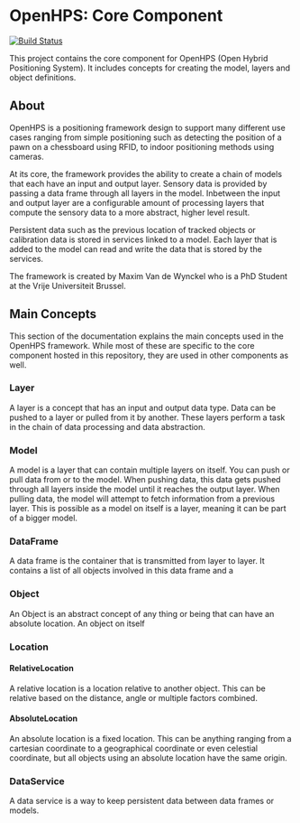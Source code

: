 # OpenHPS: Core Component
[![Build Status](https://ci.mvdw-software.com/view/VUB/job/openhps-core/badge/icon)](https://ci.mvdw-software.com/view/VUB/job/openhps-core/)

This project contains the core component for OpenHPS (Open Hybrid Positioning System). It includes concepts for creating the model, layers
and object definitions.

## About
OpenHPS is a positioning framework design to support many different use cases ranging from simple positioning such as detecting the position
of a pawn on a chessboard using RFID, to indoor positioning methods using cameras.

At its core, the framework provides the ability to create a chain of models that each have an input and output layer. Sensory data is
provided by passing a data frame through all layers in the model. Inbetween the input and output layer are a configurable amount of
processing layers that compute the sensory data to a more abstract, higher level result.

Persistent data such as the previous location of tracked objects or calibration data is stored in services linked to a model. Each layer
that is added to the model can read and write the data that is stored by the services.

The framework is created by Maxim Van de Wynckel who is a PhD Student at the Vrije Universiteit Brussel.

## Main Concepts
This section of the documentation explains the main concepts used in the OpenHPS framework. While most of these are
specific to the core component hosted in this repository, they are used in other components as well.

### Layer
A layer is a concept that has an input and output data type. Data can be pushed to a layer or pulled from it by another.
These layers perform a task in the chain of data processing and data abstraction.

### Model
A model is a layer that can contain multiple layers on itself. You can push or pull data from or to the model.
When pushing data, this data gets pushed through all layers inside the model until it reaches the output layer.
When pulling data, the model will attempt to fetch information from a previous layer. This is possible as a model
on itself is a layer, meaning it can be part of a bigger model.

### DataFrame
A data frame is the container that is transmitted from layer to layer. It contains a list of all objects involved in this data frame
and a

### Object
An Object is an abstract concept of any thing or being that can have an absolute location. An object on itself

### Location

#### RelativeLocation
A relative location is a location relative to another object. This can be relative based on the distance, angle or multiple factors
combined.

#### AbsoluteLocation
An absolute location is a fixed location. This can be anything ranging from a cartesian coordinate to a geographical coordinate
or even celestial coordinate, but all objects using an absolute location have the same origin.

### DataService
A data service is a way to keep persistent data between data frames or models.
